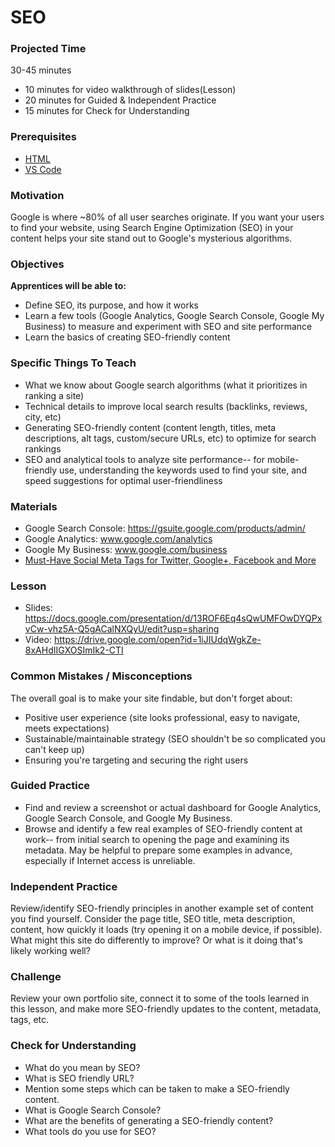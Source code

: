 # SEO

### Projected Time

30-45 minutes
- 10 minutes for video walkthrough of slides(Lesson)
- 20 minutes for Guided & Independent Practice
- 15 minutes for Check for Understanding

### Prerequisites

- [HTML](/html/html.md)
- [VS Code](/vs-code/vscode.md)

### Motivation

Google is where ~80% of all user searches originate. If you want your users to find your website, using Search Engine Optimization (SEO) in your content helps your site stand out to Google's mysterious algorithms.

### Objectives

**Apprentices will be able to:**

- Define SEO, its purpose, and how it works
- Learn a few tools (Google Analytics, Google Search Console, Google My Business) to measure and experiment with SEO and site performance
- Learn the basics of creating SEO-friendly content

### Specific Things To Teach

- What we know about Google search algorithms (what it prioritizes in ranking a site)
- Technical details to improve local search results (backlinks, reviews, city, etc)
- Generating SEO-friendly content (content length, titles, meta descriptions, alt tags, custom/secure URLs, etc) to optimize for search rankings
- SEO and analytical tools to analyze site performance-- for mobile-friendly use, understanding the keywords used to find your site, and speed suggestions for optimal user-friendliness

### Materials

- Google Search Console: https://gsuite.google.com/products/admin/
- Google Analytics: www.google.com/analytics
- Google My Business: www.google.com/business
- [Must-Have Social Meta Tags for Twitter, Google+, Facebook and More](https://moz.com/blog/meta-data-templates-123)

### Lesson

- Slides: https://docs.google.com/presentation/d/13ROF6Eq4sQwUMFOwDYQPxvCw-vhz5A-Q5gACalNXQyU/edit?usp=sharing
- Video: https://drive.google.com/open?id=1iJIUdqWgkZe-8xAHdIIGXOSImIk2-CTI

### Common Mistakes / Misconceptions

The overall goal is to make your site findable, but don't forget about:

- Positive user experience (site looks professional, easy to navigate, meets expectations)
- Sustainable/maintainable strategy (SEO shouldn't be so complicated you can't keep up)
- Ensuring you're targeting and securing the right users

### Guided Practice

- Find and review a screenshot or actual dashboard for Google Analytics, Google Search Console, and Google My Business.
- Browse and identify a few real examples of SEO-friendly content at work-- from initial search to opening the page and examining its metadata. May be helpful to prepare some examples in advance, especially if Internet access is unreliable.  

### Independent Practice

Review/identify SEO-friendly principles in another example set of content you find yourself. Consider the page title, SEO title, meta description, content, how quickly it loads (try opening it on a mobile device, if possible). What might this site do differently to improve? Or what is it doing that's likely working well?

### Challenge

Review your own portfolio site, connect it to some of the tools learned in this lesson, and make more SEO-friendly updates to the content, metadata, tags, etc.

### Check for Understanding

- What do you mean by SEO?
- What is SEO friendly URL?
- Mention some steps which can be taken to make a SEO-friendly content.
- What is Google Search Console?
- What are the benefits of generating a SEO-friendly content?
- What tools do you use for SEO?

